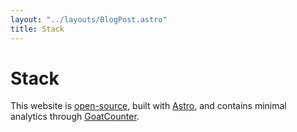 ```yaml
---
layout: "../layouts/BlogPost.astro"
title: Stack
---
```


# Stack

This website is [open-source](https://github.com/vallode/vallode.com/), built with [Astro](https://astro.build/), and contains minimal analytics through [GoatCounter](https://vallode.goatcounter.com/).
